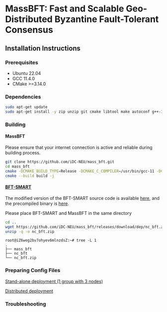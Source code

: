 # MassBFT: Fast and Scalable Geo-Distributed Byzantine Fault-Tolerant Consensus

## Installation Instructions

### Prerequisites
* Ubuntu 22.04
* GCC 11.4.0
* CMake >=3.14.0

### Dependencies
```sh
sudo apt-get update
sudo apt-get install -y zip unzip git cmake libtool make autoconf g++-11 zlib1g-dev libgoogle-perftools-dev g++
```

### Building

#### MassBFT
Please ensure that your internet connection is active and reliable during building process.

```sh
git clone https://github.com/iDC-NEU/mass_bft.git
cd mass_bft
cmake -DCMAKE_BUILD_TYPE=Release -DCMAKE_C_COMPILER=/usr/bin/gcc-11 -DCMAKE_CXX_COMPILER=/usr/bin/g++-11 -B build
cmake --build build -j
```

#### [BFT-SMART](https://github.com/bft-smart/library)

The modified version of the BFT-SMART source code is available [here](scripts/nc-bft-src.zip), and the precompiled binary is [here](https://github.com/iDC-NEU/mass_bft/releases/download/dep/nc_bft.zip).

Please place BFT-SMART and MassBFT in the same directory

```sh
cd ..
wget https://github.com/iDC-NEU/mass_bft/releases/download/dep/nc_bft.zip
unzip -q -o nc_bft.zip
```

```
root@iZ6weg2bv7ohyev6mlnzdsZ:~# tree -L 1
.
├── mass_bft
├── nc_bft
└── nc_bft.zip
```

### Preparing Config Files

[Stand-alone deployment (1 group with 3 nodes)](doc/en/test_network.md)

[Distributed deployment](doc/en/distributed_deployment.md)

### Troubleshooting

